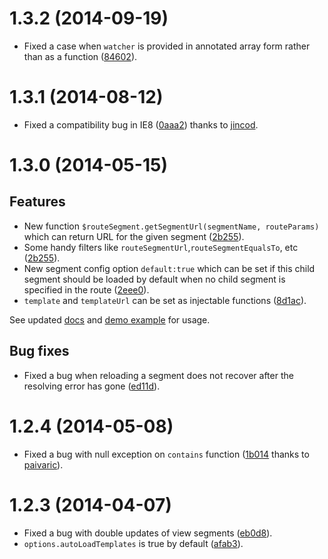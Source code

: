 # 1.3.2 (2014-09-19)

- Fixed a case when `watcher` is provided in annotated array form rather than as a function ([84602](https://github.com/artch/angular-route-segment/commit/84602f83fbb20d336f0fdc3d34a22d7834a6489b)).

# 1.3.1 (2014-08-12)

- Fixed a compatibility bug in IE8 ([0aaa2](https://github.com/artch/angular-route-segment/commit/0aaa25be27a8d0b7e36f2e07a9a303b9b3f3c3f5)) thanks to [jincod](https://github.com/jincod).

# 1.3.0 (2014-05-15)

## Features

- New function `$routeSegment.getSegmentUrl(segmentName, routeParams)` which can return URL for the given segment ([2b255](https://github.com/artch/angular-route-segment/commit/2b255db63b7273be9f0c75b19c464620835db9b9)).
- Some handy filters like `routeSegmentUrl`,`routeSegmentEqualsTo`, etc ([2b255](https://github.com/artch/angular-route-segment/commit/2b255db63b7273be9f0c75b19c464620835db9b9)).
- New segment config option `default:true` which can be set if this child segment should be loaded by default when no child segment is specified in the route ([2eee0](https://github.com/artch/angular-route-segment/commit/2eee0a1dc7d6a6ff031d8451c06d4da5ae7e50fc)).
- `template` and `templateUrl` can be set as injectable functions ([8d1ac](https://github.com/artch/angular-route-segment/commit/8d1ac0d1ea1aee9243f90e32e4e4387a717049ac)).

See updated [docs](https://github.com/artch/angular-route-segment/blob/master/README.md) and [demo example](http://angular-route-segment.com/src/example/) for usage.

## Bug fixes

- Fixed a bug when reloading a segment does not recover after the resolving error has gone ([ed11d](https://github.com/artch/angular-route-segment/commit/ed11d58e495ea7c611a59373fd6b909de1be33e3)).


# 1.2.4 (2014-05-08)

- Fixed a bug with null exception on `contains` function ([1b014](https://github.com/artch/angular-route-segment/commit/1b014d3b5ea7740815c7e0b98467bdff556e6a5b) thanks to [paivaric](https://github.com/paivaric)).

# 1.2.3 (2014-04-07)

- Fixed a bug with double updates of view segments ([eb0d8](https://github.com/artch/angular-route-segment/commit/eb0d8a0c4aa01c2d8ab600aacef69e4a5479afd6)).
- `options.autoLoadTemplates` is true by default ([afab3](https://github.com/artch/angular-route-segment/commit/afab3ae7b827b7141ebcf0b8130311dc5aac0d7d)).